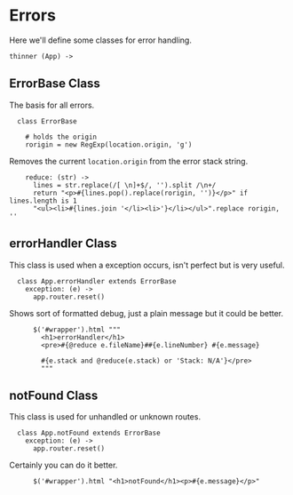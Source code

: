# Errors

Here we'll define some classes for error handling.

    thinner (App) ->

## ErrorBase Class

The basis for all errors.

      class ErrorBase

        # holds the origin
        rorigin = new RegExp(location.origin, 'g')

Removes the current `location.origin` from the error stack string.

        reduce: (str) ->
          lines = str.replace(/[ \n]+$/, '').split /\n+/
          return "<p>#{lines.pop().replace(rorigin, '')}</p>" if lines.length is 1
          "<ul><li>#{lines.join '</li><li>'}</li></ul>".replace rorigin, ''

## errorHandler Class

This class is used when a exception occurs, isn't perfect but is very useful.

      class App.errorHandler extends ErrorBase
        exception: (e) ->
          app.router.reset()

Shows sort of formatted debug, just a plain message but it could be better.

          $('#wrapper').html """
            <h1>errorHandler</h1>
            <pre>#{@reduce e.fileName}##{e.lineNumber} #{e.message}

            #{e.stack and @reduce(e.stack) or 'Stack: N/A'}</pre>
            """

## notFound Class

This class is used for unhandled or unknown routes.

      class App.notFound extends ErrorBase
        exception: (e) ->
          app.router.reset()

Certainly you can do it better.

          $('#wrapper').html "<h1>notFound</h1><p>#{e.message}</p>"
